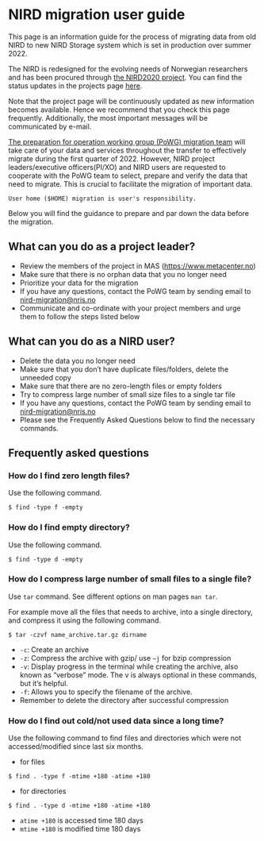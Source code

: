 # NIRD migration user guide    

This page is an information guide for the process of migrating data 
from old NIRD to new NIRD Storage system which is set in production
over summer 2022. 

The NIRD is redesigned for the evolving needs of Norwegian researchers 
and has been procured through 
[the NIRD2020 project](https://www.sigma2.no/procurement-project-nird2020).
 You can find the status updates in the projects page 
[here](https://www.sigma2.no/procurement-project-nird2020).

Note that the project page will be continuously updated as new information 
becomes available. Hence we recommend that you check this page frequently.
Additionally, the most important messages will be communicated by e-mail.

[The preparation for operation working group (PoWG) migration team](https://www.sigma2.no/be-ready-migrate) will 
take care of your data and services throughout the transfer to effectively 
migrate during the first quarter of 2022. However, NIRD project leaders/executive 
officers(PI/XO) and NIRD users are requested to cooperate with the PoWG team to select,
 prepare and verify the data that need to migrate.  This is crucial to facilitate 
the migration of important data.

```{note}
User home ($HOME) migration is user's responsibility.

```
Below you will find the guidance to prepare and par down the data before
the migration. 


## What can you do as a project leader?

  - Review the members of the project in MAS (https://www.metacenter.no)
  - Make sure that there is no orphan data that you no longer need
  - Prioritize your data for the migration
  - If you have any questions, contact the PoWG team by sending 
email to nird-migration@nris.no
  - Communicate and co-ordinate with your project members and urge them to follow the
 steps listed below


## What can you do as a NIRD user?

  - Delete the data you no longer need 
  - Make sure that you don’t have duplicate files/folders, delete the unneeded copy    
  - Make sure that there are no zero-length files or empty folders  
  - Try to compress large number of small size files to a single tar file
  - If you have any questions, contact the PoWG team by sending 
email to nird-migration@nris.no 
  - Please see the Frequently Asked Questions below to find the necessary commands. 


## Frequently asked questions


### How do I find zero length files?

 Use the following command.

```console
$ find -type f -empty
```


### How do I find empty directory?

 Use the following command.
```console
$ find -type d -empty
```   

### How do I compress large number of small files to a single file?

Use `tar` command. See different options on man pages `man tar`.

For example move all the files that needs to archive, into a single directory,
 and compress it using 
the following command.

```console
$ tar -czvf name_archive.tar.gz dirname
```
  - `-c`: Create an archive
  - `-z`: Compress the archive with gzip/ use `–j` for bzip compression
  - `-v`: Display progress in the terminal while creating the archive,
 also known as “verbose” mode. The v is always optional in these commands, but it’s helpful.
  - `-f`: Allows you to specify the filename of the archive.
  - Remember to delete the directory after successful compression

### How do I find out cold/not used data since a long time?

  Use the following command to find files and directories which were not accessed/modified since last six months.

- for files

```console
$ find . -type f -mtime +180 -atime +180
```         
- for directories 
```console
$ find . -type d -mtime +180 -atime +180
```  
 - `atime +180` is accessed time 180 days
 - `mtime +180` is modified time 180 days 
